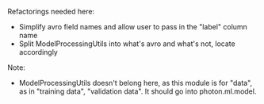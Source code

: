 Refactorings needed here:
- Simplify avro field names and allow user to pass in the "label" column name
- Split ModelProcessingUtils into what's avro and what's not, locate accordingly

Note:
- ModelProcessingUtils doesn't belong here, as this module is for "data", as in "training data", "validation data". It
should go into photon.ml.model.

